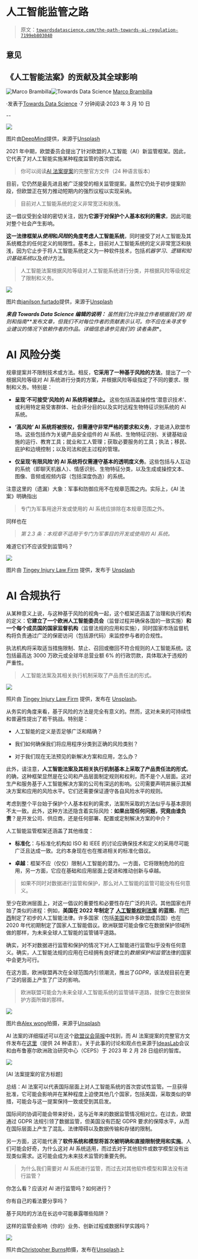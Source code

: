 # 人工智能监管之路

> 原文：[`towardsdatascience.com/the-path-towards-ai-regulation-7199eb803040`](https://towardsdatascience.com/the-path-towards-ai-regulation-7199eb803040)

## 意见

## 《人工智能法案》的贡献及其全球影响

[](https://marco-brambilla.medium.com/?source=post_page-----7199eb803040--------------------------------)![Marco Brambilla](https://marco-brambilla.medium.com/?source=post_page-----7199eb803040--------------------------------)[](https://towardsdatascience.com/?source=post_page-----7199eb803040--------------------------------)![Towards Data Science](https://towardsdatascience.com/?source=post_page-----7199eb803040--------------------------------) [Marco Brambilla](https://marco-brambilla.medium.com/?source=post_page-----7199eb803040--------------------------------)

·发表于[Towards Data Science](https://towardsdatascience.com/?source=post_page-----7199eb803040--------------------------------) ·7 分钟阅读·2023 年 3 月 10 日

--

![](img/e4f6f5af15be7e782802bbbda0da8cef.png)

图片由[DeepMind](https://unsplash.com/@deepmind?utm_source=medium&utm_medium=referral)提供，来源于[Unsplash](https://unsplash.com/?utm_source=medium&utm_medium=referral)

2021 年中期，欧盟委员会提出了针对欧盟的人工智能（AI）新监管框架。因此，它代表了对人工智能实施某种程度监管的首次尝试。

> 你可以阅读[AI 法案提案](https://eur-lex.europa.eu/legal-content/EN/TXT/?uri=celex%3A52021PC0206)的完整官方文件（24 种语言版本）

目前，它仍然是最先进且被广泛接受的相关监管提案。虽然它仍处于初步提案阶段，但欧盟正在努力推动短期内的强烈议程以实现采纳。

> 目前对人工智能系统的定义非常宽泛和肤浅。

这一倡议受到全球的密切关注，因为**它源于对保护个人基本权利的需求**，因此可能对整个社会产生影响。

**这一法律框架从*使用*和*风险*的角度考虑人工智能系统**，同时接受了对人工智能及其系统概念的任何定义的局限性。基本上，目前对人工智能系统的定义非常宽泛和肤浅，因为它止步于将人工智能系统定义为一种软件技术，包括*机器学习*、*逻辑和知识基础系统*以及*统计*方法。

> 人工智能法案根据风险等级对人工智能系统进行分类，并根据风险等级规定了限制和义务。

![](img/28497c648a0c51142eda0e24d6f2e37a.png)

图片由[janilson furtado](https://unsplash.com/@janilson123?utm_source=medium&utm_medium=referral)提供，来源于[Unsplash](https://unsplash.com/?utm_source=medium&utm_medium=referral)

***来自 Towards Data Science 编辑的说明：*** *虽然我们允许独立作者根据我们的* *规则和指南**发布文章，但我们不对每位作者的贡献表示认可。你不应在未寻求专业建议的情况下依赖作者的作品。详细信息请参见我们的* *读者条款**。

# AI 风险分类

规章提案并不限制技术或方法。相反，**它采用了一种基于风险的方法**，提出了一个根据风险等级对 AI 系统进行分类的方案，并根据风险等级指定了不同的要求、限制和义务。特别是：

+   **呈现‘不可接受’风险的 AI 系统将被禁止。** 这些包括涵盖操控性‘潜意识技术’、或利用特定易受害群体、社会评分目的以及实时远程生物特征识别系统的 AI 系统。

+   **‘高风险’ AI 系统将被授权，但需遵守非常严格的要求和义务**，才能进入欧盟市场。这些包括作为关键产品安全组件的 AI 系统、生物特征识别、关键基础设施的运行、教育工具；就业和工人管理；获取必要服务的工具；执法；移民、庇护和边境控制；以及司法和民主过程的管理。

+   **仅呈现‘有限风险’的 AI 系统将仅需遵守基本的透明度义务**。这些包括与人互动的系统（即聊天机器人）、情感识别、生物特征分类，以及生成或操控文本、图像、音频或视频内容（包括深度伪造）的系统。

注意这里的（遗漏）大象：军事和防御应用不在规章范围之内。实际上，《AI 法案》明确指出

> 专门为军事用途开发或使用的 AI 系统应排除在本规章范围之外。

同样也在

> *第 2.3 条：本规章不适用于专门为军事目的开发或使用的 AI 系统。*

难道它们不应该受到监管吗？

![](img/6a671815b0cf2260c277487ce19c2238.png)

图片由 [Tingey Injury Law Firm](https://unsplash.com/@tingeyinjurylawfirm?utm_source=medium&utm_medium=referral) 提供，发布于 [Unsplash](https://unsplash.com/?utm_source=medium&utm_medium=referral)

# AI 合规执行

从某种意义上说，与这种基于风险的视角一起，这个框架还涵盖了治理和执行机构的定义：**它建立了一个欧洲人工智能委员会**（监督过程并确保各国的一致实施）**和一个每个成员国的国家监督机构**（监督法规的应用和实施），同时国家市场监督机构将负责通过广泛的保密访问（包括源代码）来监控参与者的合规性。

执法机构将采取适当措施限制、禁止、召回或撤回不符合规则的人工智能系统。这包括最高达 3000 万欧元或全球年总营业额 6% 的行政罚款，具体取决于违规的严重性。

> 人工智能法案及其相关执行机制采取了产品责任法的形式。

![](img/2fb660ca5369751afbde65b65b5cffd2.png)

照片由 [Tingey Injury Law Firm](https://unsplash.com/@tingeyinjurylawfirm?utm_source=medium&utm_medium=referral) 提供，发布在 [Unsplash](https://unsplash.com/?utm_source=medium&utm_medium=referral)。

从务实的角度来看，基于风险的方法是完全有意义的。然而，这对未来的可持续性和普遍性提出了若干挑战。特别是：

+   人工智能的定义是否足够广泛和精确？

+   我们如何确保我们将应用程序分类到正确的风险类别？

+   对于我们现在无法预见的新解决方案和应用，怎么办？

此外，请注意，**人工智能法案及其相关执行机制基本上采取了产品责任法的形式**。的确，这种框架显然是在公司和产品层面制定规则和权利，而不是个人层面。这对生产和服务基于人工智能解决方案的公司有深远的影响。公司需要声明并展示其解决方案和应用的风险水平。它们还需要保证遵守各自风险水平的规则。

考虑到整个平台始于保护个人基本权利的需求，法案所采取的方法似乎与基本原则不太一致。此外，这种方法还隐含着实际风险：**如果出现任何问题，究竟由谁负责**？是开发公司、供应商，还是任何部署、配置或定制解决方案的中介？

人工智能监管框架还涵盖了其他维度：

+   **标准化**：与标准化机构如 ISO 和 IEEE 的讨论应确保技术和定义的采用尽可能广泛且达成一致。北约本身现在也在推进相关的标准化倡议。

+   **卓越**：框架不应（仅仅）限制人工智能的潜力。一方面，它将限制危险的应用，另一方面，它应在基础和应用层面上促进和推动创新与卓越。

> 如果不同时对数据进行监管和保护，那么对人工智能的监管可能没有任何意义。

至少在欧洲层面上，对这一倡议的重要性和必要性存在广泛的共识。其他国家也开始了类似的进程：例如，**美国在 2022 年制定了** [**人工智能权利法案**](https://www.whitehouse.gov/ostp/ai-bill-of-rights/) **的蓝图**，而[巴西](https://www.politico.eu/newsletter/ai-decoded/brazils-ai-law-us-takes-a-risk-based-approach-social-scoring/)制定了初步的人工智能法律。许多国家（包括[美国](https://www.ai.gov/)和许多欧盟成员国）也在 2020 年代初期制定了国家人工智能倡议。欧洲联盟可能会像它在数据保护领域所做的那样，为未来全球人工智能的监管铺平道路。

确实，对不对数据进行监管和保护的情况下对人工智能进行监管似乎没有任何意义。确实，人工智能法规的应用在已经拥有良好建立的*数据保护和监管*法律的国家中会更为可行。

在这方面，欧洲联盟再次在全球范围内引领潮流，推出了*GDPR*，该法规目前在更广泛的层面上产生了广泛的影响。

> 欧洲联盟可能会为未来全球人工智能系统的监管铺平道路，就像它在数据保护方面所做的那样。

![](img/76d2d8cd3335827149049462daf1944f.png)

图片由[Alex wong](https://unsplash.com/@killerfvith?utm_source=medium&utm_medium=referral)拍摄，来源于[Unsplash](https://unsplash.com/?utm_source=medium&utm_medium=referral)

AI 法案的详细描述可以在这个[欧盟议会简报](https://www.europarl.europa.eu/RegData/etudes/BRIE/2021/698792/EPRS_BRI(2021)698792_EN.pdf)中找到，而 AI 法案提案的完整官方文件发布在[这里](https://eur-lex.europa.eu/legal-content/EN/TXT/?uri=celex%3A52021PC0206)（提供 24 种语言）。关于此事的讨论和观点也来源于[IdeasLab](https://ideaslab.ceps.eu/)会议和由布鲁塞尔欧洲政治研究中心（CEPS）于 2023 年 2 月 28 日组织的智库。

![](img/d7aa6a0726cade6bc6504969fcf66b36.png)

[AI 法案提案的官方标题]

总结：AI 法案可以代表国际层面上对人工智能系统的首次尝试性监管。一旦获得批准，它可能会影响并在某种程度上迫使其他几个国家，包括美国，采取类似的举措，可能会与这一提案保持一致或受到其启发。

国际间的协调可能会带来好处，这与近年来的数据监管情况相对立。在过去，欧盟通过 GDPR 法规引领了数据监管，但美国没有匹配 GDPR 要求的保障水平，从而在国际层面上产生了混乱、法律障碍以及数据传输和存储的限制。

另一方面，这可能代表了**软件系统和模型将首次被明确和直接限制使用和实施**。人们可能会好奇，为什么这对 AI 系统适用，而过去对于其他软件或数学模型没有出现类似需求。这可能会成为未来技术监管的重要先例。

> 为什么我们需要对 AI 系统进行监管，而过去对其他软件模型和算法没有进行监管？

你怎么看？应该对 AI 进行监管吗？如何进行？

你有自己的看法要分享吗？

基于风险的方法在长远中可能暴露哪些陷阱？

这样的监管会影响（你的）业务、创新过程或数据科学实践吗？

![](img/824c641d34a9b223b836dca1b14ee694.png)

照片由[Christopher Burns](https://unsplash.com/@christopher__burns?utm_source=medium&utm_medium=referral)拍摄，发布在[Unsplash](https://unsplash.com/?utm_source=medium&utm_medium=referral)上
